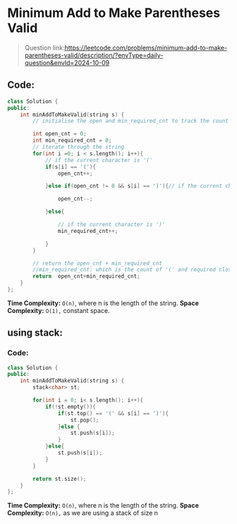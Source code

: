 # Minimum Add to Make Parentheses Valid

> Question link:https://leetcode.com/problems/minimum-add-to-make-parentheses-valid/description/?envType=daily-question&envId=2024-10-09

## Code:

```C++
class Solution {
public:
    int minAddToMakeValid(string s) {
        // initialise the open and min_required_cnt to track the count of '(' and required close or open bracket to make the string valid

        int open_cnt = 0;
        int min_required_cnt = 0;
        // iterate through the string
        for(int i =0; i < s.length(); i++){
            // if the current character is '('
            if(s[i] == '('){
                open_cnt++;

            }else if(open_cnt != 0 && s[i] == ')'){// if the current character is ')'

                open_cnt--;

            }else{

                // if the current character is ')'
                min_required_cnt++;

            }
        }

        // return the open_cnt + min_required_cnt
        //min_required_cnt: which is the count of '(' and required close or open bracket to make the string valid
        return  open_cnt+min_required_cnt;
    }
};
```

**Time Complexity:** `O(n)`, where n is the length of the string.
**Space Complexity:** `O(1),` constant space.

## using stack:

### Code:

```C++
class Solution {
public:
    int minAddToMakeValid(string s) {
        stack<char> st;

        for(int i = 0; i< s.length(); i++){
            if(!st.empty()){
                if(st.top() == '(' && s[i] == ')'){
                    st.pop();
                }else {
                    st.push(s[i]);
                }
            }else{
                st.push(s[i]);
            }
        }

        return st.size();
    }
};
```

**Time Complexity:** `O(n)`, where n is the length of the string.
**Space Complexity:** `O(n),` as we are using a stack of size n
